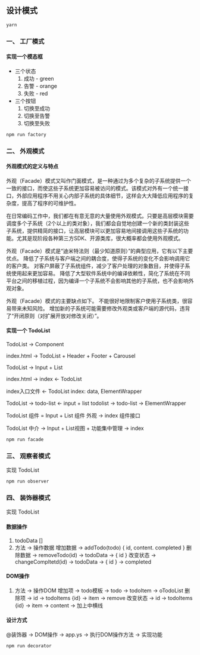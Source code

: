 ## 设计模式

```sh
yarn
```

### 一、 工厂模式
#### 实现一个模态框
+ 三个状态
  1. 成功 - green
  2. 告警 - orange
  3. 失败 - red
+ 三个按钮
  1. 切换至成功
  2. 切换至告警
  3. 切换至失败

```sh
npm run factory
```


### 二、 外观模式
#### 外观模式的定义与特点
外观（Facade）模式又叫作门面模式，是一种通过为多个复杂的子系统提供一个一致的接口，而使这些子系统更加容易被访问的模式。该模式对外有一个统一接口，外部应用程序不用关心内部子系统的具体细节，这样会大大降低应用程序的复杂度，提高了程序的可维护性。

在日常编码工作中，我们都在有意无意的大量使用外观模式。只要是高层模块需要调度多个子系统（2个以上的类对象），我们都会自觉地创建一个新的类封装这些子系统，提供精简的接口，让高层模块可以更加容易地间接调用这些子系统的功能。尤其是现阶段各种第三方SDK、开源类库，很大概率都会使用外观模式。

外观（Facade）模式是“迪米特法则（最少知道原则）”的典型应用，它有以下主要优点。
降低了子系统与客户端之间的耦合度，使得子系统的变化不会影响调用它的客户类。
对客户屏蔽了子系统组件，减少了客户处理的对象数目，并使得子系统使用起来更加容易。
降低了大型软件系统中的编译依赖性，简化了系统在不同平台之间的移植过程，因为编译一个子系统不会影响其他的子系统，也不会影响外观对象。

外观（Facade）模式的主要缺点如下。
不能很好地限制客户使用子系统类，很容易带来未知风险。
增加新的子系统可能需要修改外观类或客户端的源代码，违背了“开闭原则（对扩展开放对修改关闭）”。
#### 实现一个 TodoList
TodoList -> Component

index.html -> TodoList + Header + Footer + Carousel

TodoList -> Input + List

index.html -> index <- TodoList
<div id="app"></div>

index入口文件 <- TodoList
index: data, ElementWrapper

TodoList -> todo-list <- input + list
todolist -> todo-list -> ElementWrapper

TodoList 组件 = Input + List 组件
外观 -> index 组件接口

TodoList 中介 -> Input + List视图 + 功能集中管理 -> index

```sh
npm run facade
```

### 三、 观察者模式
实现 TodoList
```sh
npm run observer
```

### 四、 装饰器模式
实现 TodoList

#### 数据操作
1. todoData []
2. 方法 -> 操作数据
   增加数据 -> addTodo(todo) { id, content. completed }
   删除数据 -> removeTodo(id) -> todoData -> { id }
   改变状态 -> changeCompltetd(id) -> todoData -> { id } -> completed

#### DOM操作
1. 方法 -> 操作DOM
   增加项 -> todo模板 -> todo -> todoItem -> oTodoList
   删除项 -> id -> todoItems {id} -> item -> remove
   改变状态 -> id -> todoItems {id} -> item -> content -> 加上中横线

#### 设计方式
@装饰器 -> DOM操作 -> app.ys -> 执行DOM操作方法 -> 实现功能

```sh
npm run decorator
```